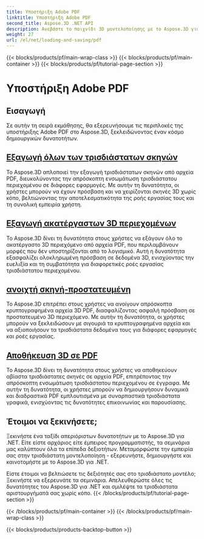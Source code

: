 ```yaml
---
title: Υποστήριξη Adobe PDF
linktitle: Υποστήριξη Adobe PDF
second_title: Aspose.3D .NET API
description: Ανεβάστε το παιχνίδι 3D μοντελοποίησης με το Aspose.3D για .NET! Κατακτήστε αποτελεσματικές τεχνικές φόρτωσης και αποθήκευσης χρησιμοποιώντας το CancellationToken. Εξερευνήστε τώρα!
weight: 27
url: /el/net/loading-and-saving/pdf
---
```


{{< blocks/products/pf/main-wrap-class >}}
{{< blocks/products/pf/main-container >}}
{{< blocks/products/pf/tutorial-page-section >}}

# Υποστήριξη Adobe PDF

## Εισαγωγή

Σε αυτήν τη σειρά εκμάθησης, θα εξερευνήσουμε τις περιπλοκές της υποστήριξης Adobe PDF στο Aspose.3D, ξεκλειδώνοντας έναν κόσμο δημιουργικών δυνατοτήτων.

## [Εξαγωγή όλων των τρισδιάστατων σκηνών](extract-all-3d-scenes)

Το Aspose.3D απλοποιεί την εξαγωγή τρισδιάστατων σκηνών από αρχεία PDF, διευκολύνοντας την απρόσκοπτη ενσωμάτωση τρισδιάστατου περιεχομένου σε διάφορες εφαρμογές. Με αυτήν τη δυνατότητα, οι χρήστες μπορούν να έχουν πρόσβαση και να χειρίζονται σκηνές 3D χωρίς κόπο, βελτιώνοντας την αποτελεσματικότητα της ροής εργασίας τους και τη συνολική εμπειρία χρήστη.

## [Εξαγωγή ακατέργαστων 3D περιεχομένων](extract-raw-3d-contents)

Το Aspose.3D δίνει τη δυνατότητα στους χρήστες να εξάγουν όλο το ακατέργαστο 3D περιεχόμενο από αρχεία PDF, που περιλαμβάνουν μορφές που δεν υποστηρίζονται από το λογισμικό. Αυτή η δυνατότητα εξασφαλίζει ολοκληρωμένη πρόσβαση σε δεδομένα 3D, ενισχύοντας την ευελιξία και τη συμβατότητα για διαφορετικές ροές εργασίας τρισδιάστατου περιεχομένου.

## [ανοιχτή σκηνή-προστατευμένη](open-scene-protected)

Το Aspose.3D επιτρέπει στους χρήστες να ανοίγουν απρόσκοπτα κρυπτογραφημένα αρχεία 3D PDF, διασφαλίζοντας ασφαλή πρόσβαση σε προστατευμένο 3D περιεχόμενο. Με αυτήν τη δυνατότητα, οι χρήστες μπορούν να ξεκλειδώσουν με σιγουριά τα κρυπτογραφημένα αρχεία και να αξιοποιήσουν τα τρισδιάστατα δεδομένα τους για διάφορες εφαρμογές και ροές εργασίας.

## [Αποθήκευση 3D σε PDF](save-3d-in-pdf)

Το Aspose.3D δίνει τη δυνατότητα στους χρήστες να αποθηκεύουν αβίαστα τρισδιάστατες σκηνές σε αρχεία PDF, επιτρέποντας την απρόσκοπτη ενσωμάτωση τρισδιάστατου περιεχομένου σε έγγραφα. Με αυτήν τη δυνατότητα, οι χρήστες μπορούν να δημιουργήσουν δυναμικά και διαδραστικά PDF εμπλουτισμένα με συναρπαστικά τρισδιάστατα γραφικά, ενισχύοντας τις δυνατότητες επικοινωνίας και παρουσίασης.


## Έτοιμοι να ξεκινήσετε;

Ξεκινήστε ένα ταξίδι απεριόριστων δυνατοτήτων με το Aspose.3D για .NET. Είτε είστε αρχάριος είτε έμπειρος προγραμματιστής, τα σεμινάρια μας καλύπτουν όλα τα επίπεδα δεξιοτήτων. Μεταμορφώστε την εμπειρία σας στην τρισδιάστατη μοντελοποίηση - εξερευνήστε, δημιουργήστε και καινοτομήστε με το Aspose.3D για .NET.

Είστε έτοιμοι να βελτιώσετε τις δεξιότητές σας στο τρισδιάστατο μοντέλο; Ξεκινήστε να εξερευνάτε τα σεμινάρια. Απελευθερώστε όλες τις δυνατότητες του Aspose.3D για .NET και σμιλέψτε τα τρισδιάστατα αριστουργήματά σας χωρίς κόπο.
{{< /blocks/products/pf/tutorial-page-section >}}

{{< /blocks/products/pf/main-container >}}
{{< /blocks/products/pf/main-wrap-class >}}

{{< blocks/products/products-backtop-button >}}
